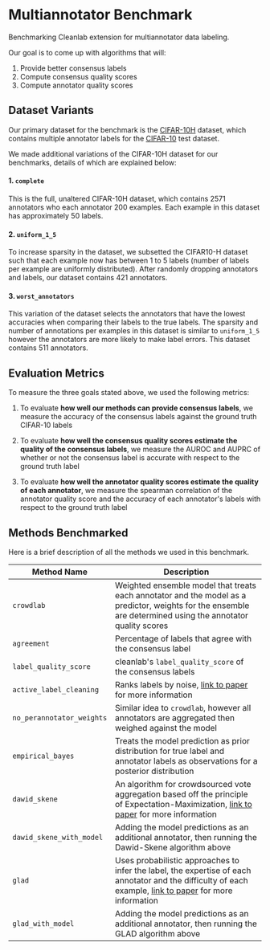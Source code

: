# Multiannotator Benchmark
Benchmarking Cleanlab extension for multiannotator data labeling.

Our goal is to come up with algorithms that will:
1. Provide better consensus labels
2. Compute consensus quality scores 
3. Compute annotator quality scores

## Dataset Variants
Our primary dataset for the benchmark is the [CIFAR-10H](https://github.com/jcpeterson/cifar-10h) dataset, which contains multiple annotator labels for the [CIFAR-10](https://www.cs.toronto.edu/~kriz/cifar.html) test dataset.

We made additional variations of the CIFAR-10H dataset for our benchmarks, details of which are explained below:

#### 1. `complete`
This is the full, unaltered CIFAR-10H dataset, which contains 2571 annotators who each annotator 200 examples. Each example in this dataset has approximately 50 labels.

#### 2. `uniform_1_5`
To increase sparsity in the dataset, we subsetted the CIFAR10-H dataset such that each example now has between 1 to 5 labels (number of labels per example are uniformly distributed). After randomly dropping annotators and labels, our dataset contains 421 annotators.

#### 3. `worst_annotators`
This variation of the dataset selects the annotators that have the lowest accuracies when comparing their labels to the true labels. The sparsity and number of annotations per examples in this dataset is similar to `uniform_1_5` however the annotators are more likely to make label errors. This dataset contains 511 annotators.

## Evaluation Metrics

To measure the three goals stated above, we used the following metrics:

1. To evaluate **how well our methods can provide consensus labels**, we measure the accuracy of the consensus labels against the ground truth CIFAR-10 labels

2. To evaluate **how well the consensus quality scores estimate the quality of the consensus labels**, we measure the AUROC and AUPRC of whether or not the consensus label is accurate with respect to the ground truth label

3. To evaluate **how well the annotator quality scores estimate the quality of each annotator**, we measure the spearman correlation of the annotator quality score and the accuracy of each annotator's labels with respect to the ground truth label



## Methods Benchmarked

Here is a brief description of all the methods we used in this benchmark.

| Method Name | Description |
| --- | ----------- |
| `crowdlab` | Weighted ensemble model that treats each annotator and the model as a predictor, weights for the ensemble are determined using the annotator quality scores | 
| `agreement` | Percentage of labels that agree with the consensus label |
| `label_quality_score` | cleanlab's `label_quality_score` of the consensus labels |
| `active_label_cleaning` | Ranks labels by noise, [link to paper](https://www.nature.com/articles/s41467-022-28818-3.pdf?origin=ppub) for more information |
| `no_perannotator_weights` | Similar idea to `crowdlab`, however all annotators are aggregated then weighed against the model |
| `empirical_bayes` | Treats the model prediction as prior distribution for true label and annotator labels as observations for a posterior distribution |
| `dawid_skene` |  An algorithm for crowdsourced vote aggregation based off the principle of Expectation-Maximization, [link to paper](https://www.jstor.org/stable/2346806?origin=crossref) for more information |
| `dawid_skene_with_model` | Adding the model predictions as an additional annotator, then running the Dawid-Skene algorithm above |
| `glad` | Uses probabilistic approaches to infer the label, the expertise of each annotator and the difficulty of each example, [link to paper](https://proceedings.neurips.cc/paper/2009/file/f899139df5e1059396431415e770c6dd-Paper.pdf) for more information |
| `glad_with_model` |  Adding the model predictions as an additional annotator, then running the GLAD algorithm above |
